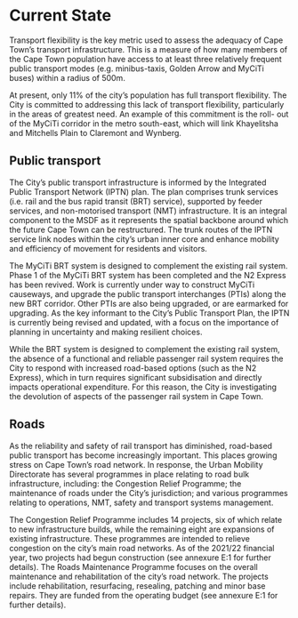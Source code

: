 # Current State

Transport flexibility is the key metric used to assess the adequacy of Cape Town’s transport infrastructure. This is a measure of how many members of the Cape Town population have access to at least three relatively frequent public transport modes (e.g. minibus-taxis, Golden Arrow and MyCiTi buses) within a radius of 500m.

At present, only 11% of the city’s population has full transport flexibility. The City is committed to addressing this lack of transport flexibility, particularly in the areas of greatest need. An example of this commitment is the roll- out of the MyCiTi corridor in the metro south-east, which will link Khayelitsha and Mitchells Plain to Claremont and Wynberg.

## Public transport

The City’s public transport infrastructure is informed by the Integrated Public Transport Network (IPTN) plan. The plan comprises trunk services (i.e. rail and the bus rapid transit (BRT) service), supported by feeder services, and non-motorised transport (NMT) infrastructure. It is an integral component to the MSDF as it represents the spatial backbone around which the future Cape Town can be restructured. The trunk routes of the IPTN service link nodes within the city’s urban inner core and enhance mobility and efficiency of movement for residents and visitors.

The MyCiTi BRT system is designed to complement the existing rail system. Phase 1 of the MyCiTi BRT system has been completed and the N2 Express has been revived. Work is currently under way to construct MyCiTi causeways, and upgrade the public transport interchanges (PTIs) along the new BRT corridor. Other PTIs are also being upgraded, or are earmarked for upgrading. As the key informant to the City’s Public Transport Plan, the IPTN is currently being revised and updated, with a focus on the importance of planning in uncertainty and making resilient choices.

While the BRT system is designed to complement the existing rail system, the absence of a functional and reliable passenger rail system requires the City to respond with increased road-based options (such as the N2 Express), which in turn requires significant subsidisation and directly impacts operational expenditure. For this reason, the City is investigating the devolution of aspects of the passenger rail system in Cape Town.

## Roads

As the reliability and safety of rail transport has diminished, road-based public transport has become increasingly important. This places growing stress on Cape Town’s road network. In response, the Urban Mobility Directorate has several programmes in place relating to road bulk infrastructure, including: the Congestion Relief Programme; the maintenance of roads under the City’s jurisdiction; and various programmes relating to operations, NMT, safety and transport systems management.

The Congestion Relief Programme includes 14 projects, six of which relate to new infrastructure builds, while the remaining eight are expansions of existing infrastructure. These programmes are intended to relieve congestion on the city’s main road networks. As of the 2021/22 financial year, two projects had begun construction (see annexure E:1 for further details). The Roads Maintenance Programme focuses on the overall maintenance and rehabilitation of the city’s road network. The projects include rehabilitation, resurfacing, resealing, patching and minor base repairs. They are funded from the operating budget (see annexure E:1 for further details).
